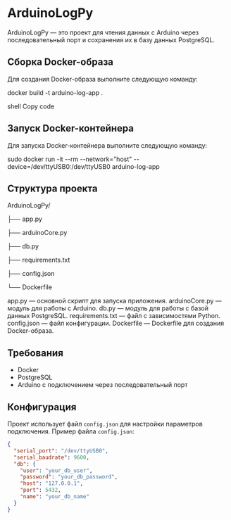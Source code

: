 # ArduinoLogPy

ArduinoLogPy — это проект для чтения данных с Arduino через последовательный порт и сохранения их в базу данных PostgreSQL.

## Сборка Docker-образа

Для создания Docker-образа выполните следующую команду:

docker build -t arduino-log-app .

shell
Copy code

## Запуск Docker-контейнера

Для запуска Docker-контейнера выполните следующую команду:

sudo docker run -it --rm --network="host" --device=/dev/ttyUSB0:/dev/ttyUSB0 arduino-log-app

## Структура проекта

ArduinoLogPy/

├── app.py

├── arduinoCore.py

├── db.py

├── requirements.txt

├── config.json

└── Dockerfile

app.py — основной скрипт для запуска приложения.
arduinoCore.py — модуль для работы с Arduino.
db.py — модуль для работы с базой данных PostgreSQL.
requirements.txt — файл с зависимостями Python.
config.json — файл конфигурации.
Dockerfile — Dockerfile для создания Docker-образа.

## Требования

- Docker
- PostgreSQL
- Arduino с подключением через последовательный порт

## Конфигурация

Проект использует файл `config.json` для настройки параметров подключения. Пример файла `config.json`:

```json
{
  "serial_port": "/dev/ttyUSB0",
  "serial_baudrate": 9600,
  "db": {
    "user": "your_db_user",
    "password": "your_db_password",
    "host": "127.0.0.1",
    "port": 5432,
    "name": "your_db_name"
  }
}
